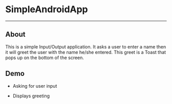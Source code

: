 SimpleAndroidApp
===

---

About
---
This is a simple Input/Output application.
It asks a user to enter a name then it will greet the user with the name he/she entered.
This greet is a Toast that pops up on the bottom of the screen.

Demo
---

- Asking for user input<br />
	![]()


- Displays greeting<br />
	![]()
